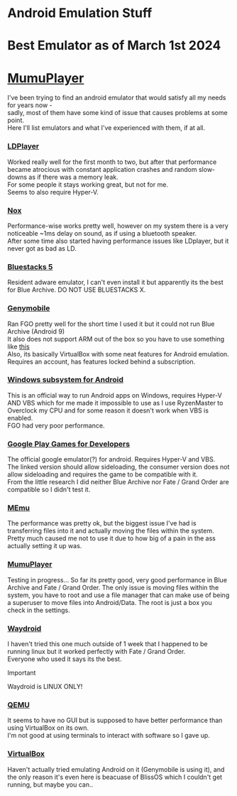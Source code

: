 # Android Emulation Stuff
 
 # Best Emulator as of March 1st 2024
 # [MumuPlayer](https://www.mumuplayer.com/index.html)  
  
 I've been trying to find an android emulator that would satisfy all my needs for years now -  
 sadly, most of them have some kind of issue that causes problems at some point.  
 Here I'll list emulators and what I've experienced with them, if at all.  
 ### [LDPlayer](https://www.ldplayer.net/download/install)
 Worked really well for the first month to two, but after that performance became atrocious with constant application crashes and random slow-downs as if there was a memory leak.  
 For some people it stays working great, but not for me.  
 Seems to also require Hyper-V.  
 ### [Nox]()
 Performance-wise works pretty well, however on my system there is a very noticeable ~1ms delay on sound, as if using a bluetooth speaker.  
 After some time also started having performance issues like LDplayer, but it never got as bad as LD.  
 ### [Bluestacks 5](https://www.bluestacks.com/download.html)
 Resident adware emulator, I can't even install it but apparently its the best for Blue Archive. 
 DO NOT USE BLUESTACKS X.  
 ### [Genymobile](https://www.genymotion.com/product-desktop/download/)  
 Ran FGO pretty well for the short time I used it but it could not run Blue Archive (Android 9)  
 It also does not support ARM out of the box so you have to use something like [this]()  
 Also, its basically VirtualBox with some neat features for Android emulation.  
 Requires an account, has features locked behind a subscription.  
 ### [Windows subsystem for Android]() 
 This is an official way to run Android apps on Windows, requires Hyper-V AND VBS which for me made it impossible to use as I use RyzenMaster to Overclock my CPU and for some reason it doesn't work when VBS is enabled.  
 FGO had very poor performance.
 ### [Google Play Games for Developers](https://dl.google.com/tag/s/appguid=%7BC601E9A4-03B0-4188-843E-80058BF16EF9%7D&appname=GPG_Developer_Emulator_Stable&needsadmin=true&ap=prod/play/games/Install-GooglePlayGames-DeveloperEmulator-Stable.exe)
 The official google emulator(?) for android. Requires Hyper-V and VBS.  
 The linked version should allow sideloading, the consumer version does not allow sideloading and requires the game to be compatible with it.  
 From the little research I did neither Blue Archive nor Fate / Grand Order are compatible so I didn't test it.  
 ### [MEmu](https://www.memuplay.com/)  
 The performance was pretty ok, but the biggest issue I've had is transferring files into it and actually moving the files within the system.  
 Pretty much caused me not to use it due to how big of a pain in the ass actually setting it up was.  
 ### [MumuPlayer](https://www.mumuplayer.com/index.html)
 Testing in progress...
 So far its pretty good, very good performance in Blue Archive and Fate / Grand Order.
 The only issue is moving files within the system, you have to root and use a file manager that can make use of being a superuser to move files into Android/Data.
 The root is just a box you check in the settings.
 ### [Waydroid](https://waydro.id/)
 I haven't tried this one much outside of 1 week that I happened to be running linux but it worked perfectly with Fate / Grand Order.  
 Everyone who used it says its the best.
 > [!IMPORTANT]
 > Waydroid is LINUX ONLY!
 ### [QEMU]()
 It seems to have no GUI but is supposed to have better performance than using VirtualBox on its own.  
 I'm not good at using terminals to interact with software so I gave up.  
 ### [VirtualBox](https://www.virtualbox.org/wiki/Downloads)
 Haven't actually tried emulating Android on it (Genymobile is using it), and the only reason it's even here is beacuase of BlissOS which I couldn't get running, but maybe you can..  
 